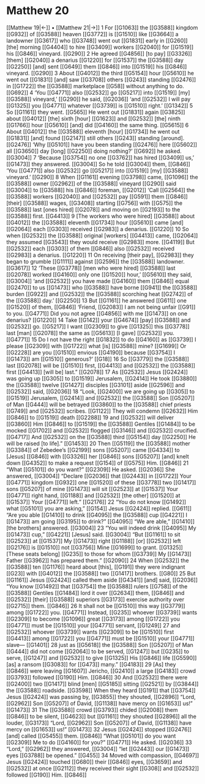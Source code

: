 # Matthew 20
[[Matthew 19|←]] • [[Matthew 21|→]]
1 For [[G1063]] the [[G3588]] kingdom [[G932]] of [[G3588]] heaven [[G3772]] is [[G1510]] like [[G3664]] a landowner [[G3617]] who [[G3748]] went out [[G1831]] early in [[G260]] [the] morning [[G4404]] to hire [[G3409]] workers [[G2040]] for [[G1519]] his [[G846]] vineyard. [[G290]] 
2 He agreed [[G4856]] [to pay] [[G3326]] [them] [[G2040]] a denarius [[G1220]] for [[G1537]] the [[G3588]] day [[G2250]] [and] sent [[G649]] them [[G846]] into [[G1519]] his [[G846]] vineyard. [[G290]] 
3 About [[G4012]] the third [[G5154]] hour [[G5610]] he went out [[G1831]] [and] saw [[G3708]] others [[G243]] standing [[G2476]] in [[G1722]] the [[G3588]] marketplace [[G58]] without anything to do. [[G692]] 
4 ‘You [[G4771]] also [[G2532]] go [[G5217]] into [[G1519]] [my] [[G3588]] vineyard,’ [[G290]] he said, [[G2036]] ‘and [[G2532]] I will pay [[G1325]] you [[G4771]] whatever [[G3739]] is [[G1510]] right.’ [[G1342]] 
5 So [[G1161]] they went. [[G565]] He went out [[G1831]] again [[G3825]] about [[G4012]] [the] sixth [hour] [[G1623]] and [[G2532]] [the] ninth [[G1766]] hour [[G5610]] [and] did [[G4160]] the same thing. [[G5615]] 
6 About [[G4012]] the [[G3588]] eleventh [hour] [[G1734]] he went out [[G1831]] [and] found [[G2147]] still others [[G243]] standing [around]. [[G2476]] ‘Why [[G5101]] have you been standing [[G2476]] here [[G5602]] all [[G3650]] day [long] [[G2250]] doing nothing?’ [[G692]] he asked. [[G3004]] 
7 ‘Because [[G3754]] no one [[G3762]] has hired [[G3409]] us,’ [[G1473]] they answered. [[G3004]] So he told [[G3004]] them, [[G846]] ‘You [[G4771]] also [[G2532]] go [[G5217]] into [[G1519]] [my] [[G3588]] vineyard.’ [[G290]] 
8 When [[G1161]] evening [[G3798]] came, [[G1096]] the [[G3588]] owner [[G2962]] of the [[G3588]] vineyard [[G290]] said [[G3004]] to [[G3588]] his [[G846]] foreman, [[G2012]] ‘Call [[G2564]] the [[G3588]] workers [[G2040]] and [[G2532]] pay [[G591]] them [[G846]] [their] [[G3588]] wages, [[G3408]] starting [[G756]] with [[G575]] the [[G3588]] last [ones hired] [[G2078]] and moving on [[G2193]] to the [[G3588]] first. [[G4413]] 
9 [The workers who were hired] [[G3588]] about [[G4012]] the [[G3588]] eleventh [[G1734]] hour [[G5610]] came [and] [[G2064]] each [[G303]] received [[G2983]] a denarius. [[G1220]] 
10 So when [[G2532]] the [[G3588]] original [workers] [[G4413]] came, [[G2064]] they assumed [[G3543]] they would receive [[G2983]] more. [[G4119]] But [[G2532]] each [[G303]] of them [[G846]] also [[G2532]] received [[G2983]] a denarius. [[G1220]] 
11 On receiving [their pay], [[G2983]] they began to grumble [[G1111]] against [[G2596]] the [[G3588]] landowner. [[G3617]] 
12 ‘These [[G3778]] [men who were hired] [[G3588]] last [[G2078]] worked [[G4160]] only one [[G1520]] hour,’ [[G5610]] they said, [[G3004]] ‘and [[G2532]] you have made [[G4160]] them [[G846]] equal [[G2470]] to us [[G1473]] who [[G3588]] have borne [[G941]] the [[G3588]] burden [[G922]] and [[G2532]] the [[G3588]] scorching heat [[G2742]] of the [[G3588]] day.’ [[G2250]] 
13 But [[G1161]] he answered [[G611]] one [[G1520]] of them, [[G846]] ‘Friend, [[G2083]] I am not being unfair [[G91]] to you. [[G4771]] Did you not agree [[G4856]] with me [[G1473]] on one denarius? [[G1220]] 
14 Take [[G142]] your [[G4674]] [pay] [[G3588]] and [[G2532]] go. [[G5217]] I want [[G2309]] to give [[G1325]] this [[G3778]] last [man] [[G2078]] the same as [[G5613]] [I gave] [[G2532]] you. [[G4771]] 
15 Do I not have the right [[G1832]] to do [[G4160]] as [[G3739]] I please [[G2309]] with [[G1722]] what [is] [[G3588]] mine? [[G1699]] Or [[G2228]] are you [[G1510]] envious [[G4190]] because [[G3754]] I [[G1473]] am [[G1510]] generous?’ [[G18]] 
16 So [[G3779]] the [[G3588]] last [[G2078]] will be [[G1510]] first, [[G4413]] and [[G2532]] the [[G3588]] first [[G4413]] [will be] last.” [[G2078]] 
17 As [[G2532]] Jesus [[G2424]] was going up [[G305]] to [[G1519]] Jerusalem, [[G2414]] He took [[G3880]] the [[G3588]] twelve [[G1427]] disciples [[G3101]] aside [[G2596]] and [[G2532]] said, [[G2036]] 
18 “Look, [[G2400]] we are going up [[G305]] to [[G1519]] Jerusalem, [[G2414]] and [[G2532]] the [[G3588]] Son [[G5207]] of Man [[G444]] will be betrayed [[G3860]] to the [[G3588]] chief priests [[G749]] and [[G2532]] scribes. [[G1122]] They will condemn [[G2632]] Him [[G846]] to [[G1519]] death [[G2288]] 
19 and [[G2532]] will deliver [[G3860]] Him [[G846]] to [[G1519]] the [[G3588]] Gentiles [[G1484]] to be mocked [[G1702]] and [[G2532]] flogged [[G3146]] and [[G2532]] crucified. [[G4717]] And [[G2532]] on the [[G3588]] third [[G5154]] day [[G2250]] He will be raised [to life].” [[G1453]] 
20 Then [[G5119]] the [[G3588]] mother [[G3384]] of Zebedee’s [[G2199]] sons [[G5207]] came [[G4334]] to [Jesus] [[G846]] with [[G3326]] her [[G846]] sons [[G5207]] [and] knelt down [[G4352]] to make a request [[G154]] of [[G575]] Him. [[G846]] 
21 “What [[G5101]] do you want?” [[G2309]] He asked. [[G2036]] She answered, [[G3004]] “Declare [[G2036]] that [[G2443]] in [[G1722]] Your [[G4771]] kingdom [[G932]] one [[G1520]] of these [[G3778]] two [[G1417]] sons [[G5207]] of mine [[G1473]] will sit [[G2523]] at [[G1537]] Your [[G4771]] right hand, [[G1188]] and [[G2532]] [the other] [[G1520]] at [[G1537]] Your [[G4771]] left.” [[G2176]] 
22 “You do not know [[G1492]] what [[G5101]] you are asking,” [[G154]] Jesus [[G2424]] replied. [[G611]] “Are you able [[G1410]] to drink [[G4095]] the [[G3588]] cup [[G4221]] I [[G1473]] am going [[G3195]] to drink?” [[G4095]] “We are able,” [[G1410]] [the brothers] answered. [[G3004]] 
23 “You will indeed drink [[G4095]] My [[G1473]] cup,” [[G4221]] [Jesus] said. [[G3004]] “But [[G1161]] to sit [[G2523]] at [[G1537]] My [[G1473]] right [[G1188]] [or] [[G2532]] left [[G2176]] is [[G1510]] not [[G3756]] Mine [[G1699]] to grant. [[G1325]] [These seats belong] [[G235]] to those for whom [[G3739]] My [[G1473]] Father [[G3962]] has prepared them.” [[G2090]] 
24 When [[G2532]] the [[G3588]] ten [[G1176]] heard about [this], [[G191]] they were indignant [[G23]] with [[G4012]] the [[G3588]] two [[G1417]] brothers. [[G80]] 
25 But [[G1161]] Jesus [[G2424]] called them aside [[G4341]] [and] said, [[G2036]] “You know [[G1492]] that [[G3754]] the [[G3588]] rulers [[G758]] of the [[G3588]] Gentiles [[G1484]] lord it over [[G2634]] them, [[G846]] and [[G2532]] [their] [[G3588]] superiors [[G3173]] exercise authority over [[G2715]] them. [[G846]] 
26 It shall not be [[G1510]] this way [[G3779]] among [[G1722]] you. [[G4771]] Instead, [[G235]] whoever [[G3739]] wants [[G2309]] to become [[G1096]] great [[G3173]] among [[G1722]] you [[G4771]] must be [[G1510]] your [[G4771]] servant, [[G1249]] 
27 and [[G2532]] whoever [[G3739]] wants [[G2309]] to be [[G1510]] first [[G4413]] among [[G1722]] you [[G4771]] must be [[G1510]] your [[G4771]] slave— [[G1401]] 
28 just as [[G5618]] the [[G3588]] Son [[G5207]] of Man [[G444]] did not come [[G2064]] to be served, [[G1247]] but [[G235]] to serve, [[G1247]] and [[G2532]] to give [[G1325]] His [[G846]] life [[G5590]] [as] a ransom [[G3083]] for [[G473]] many.” [[G4183]] 
29 [As] they [[G846]] were leaving [[G1607]] Jericho, [[G2410]] a large [[G4183]] crowd [[G3793]] followed [[G190]] Him. [[G846]] 
30 And [[G2532]] there were [[G2400]] two [[G1417]] blind [men] [[G5185]] sitting [[G2521]] by [[G3844]] the [[G3588]] roadside. [[G3598]] When they heard [[G191]] that [[G3754]] Jesus [[G2424]] was passing by, [[G3855]] they shouted, [[G2896]] “Lord, [[G2962]] Son [[G5207]] of David, [[G1138]] have mercy on [[G1653]] us!” [[G1473]] 
31 The [[G3588]] crowd [[G3793]] chided [[G2008]] them [[G846]] to be silent, [[G4623]] but [[G1161]] they shouted [[G2896]] all the louder, [[G3173]] “Lord, [[G2962]] Son [[G5207]] of David, [[G1138]] have mercy on [[G1653]] us!” [[G1473]] 
32 Jesus [[G2424]] stopped [[G2476]] [and] called [[G5455]] them. [[G846]] “What [[G5101]] do you want [[G2309]] Me to do [[G4160]] for you?” [[G4771]] He asked. [[G2036]] 
33 “Lord,” [[G2962]] they answered, [[G3004]] “let [[G2443]] our [[G1473]] eyes [[G3788]] be opened.” [[G455]] 
34 Moved with compassion, [[G4697]] Jesus [[G2424]] touched [[G680]] their [[G846]] eyes, [[G3659]] and [[G2532]] at once [[G2112]] they received their sight [[G308]] and [[G2532]] followed [[G190]] Him. [[G846]] 
